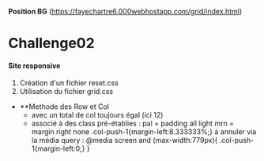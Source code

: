 <b>Position BG</b> (https://fayechartre6.000webhostapp.com/grid/index.html)

# Challenge02  

#### Site responsive
1. Création d'un fichier reset.css
2. Utilisation du fichier grid.css
* **Methode des Row et Col
  * <div class="col-6 "> avec un total de col toujours égal (ici 12)
  * <div class="col-6 txt-center pal"> associé à des class pré-établies : 
      pal = padding all light
      mrn = margin right none
     .col-push-1{margin-left:8.333333%;} à annuler via la média query :
         @media screen and (max-width:779px){
         .col-push-1{margin-left:0;}
         }

      
